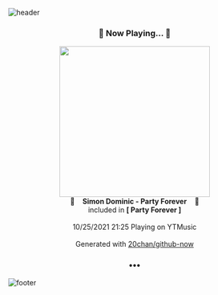 ![header](https://capsule-render.vercel.app/api?type=wave&height=170&section=header&text=Hi.%20I'm%20SHIFT&fontColor=090707&fontAlignX=45&fontAlignY=65&fontSize=100)

<h3 align="center">🎵 Now Playing... 🎵</h3>
<p align="center">
  <a href="https://music.youtube.com/watch?v=N1bvqzNqys4">
    <img width="300" src="https://lh3.googleusercontent.com/13jTV6FNzim8IdfmRq6CJuDlhibK-2S3Ho4D_s6ZuFoW1RnPPFsFH8YvTKj6oI0TTHEL28huhNRptuMT">
  </a>
  <br>
  🎵&nbsp&nbsp&nbsp <b>Simon Dominic - Party Forever</b> &nbsp&nbsp&nbsp🎵
  <br>
  included in <b>[ Party Forever ]</b>
  
  <br />
  <br />
  10/25/2021 21:25 Playing on YTMusic
  <br />
  <br />
  Generated with <a href="https://github.com/20chan/github-now">20chan/github-now</a>
</p>

<h3 align="center">•••</h3>

![footer](https://capsule-render.vercel.app/api?type=wave&height=150&section=footer)
